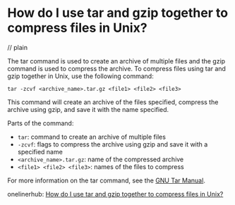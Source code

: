 # How do I use tar and gzip together to compress files in Unix?
// plain

The tar command is used to create an archive of multiple files and the gzip command is used to compress the archive. To compress files using tar and gzip together in Unix, use the following command:

```
tar -zcvf <archive_name>.tar.gz <file1> <file2> <file3>
```

This command will create an archive of the files specified, compress the archive using gzip, and save it with the name specified.

Parts of the command:
- `tar`: command to create an archive of multiple files
- `-zcvf`: flags to compress the archive using gzip and save it with a specified name
- `<archive_name>.tar.gz`: name of the compressed archive
- `<file1> <file2> <file3>`: names of the files to compress

For more information on the tar command, see the [GNU Tar Manual](https://www.gnu.org/software/tar/manual/html_node/tar_45.html).

onelinerhub: [How do I use tar and gzip together to compress files in Unix?](https://onelinerhub.com/cli-tar/how-do-i-use-tar-and-gzip-together-to-compress-files-in-unix)